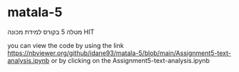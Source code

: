 # matala-5
מטלה 5 בקורס למידת מכונה HIT

you can view the code by using the link https://nbviewer.org/github/idane93/matala-5/blob/main/Assignment5-text-analysis.ipynb or by clicking on the Assignment5-text-analysis.ipynb
